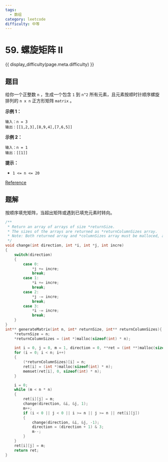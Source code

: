 ```yaml
---
tags:
  - 数组
category: leetcode
difficulty: 中等
---
```


# 59. 螺旋矩阵 II

{{ display_difficulty(page.meta.difficulty) }}

## 题目

给你一个正整数 `n` ，生成一个包含 `1` 到 `n^2` 所有元素，且元素按顺时针顺序螺旋排列的 `n x n` 正方形矩阵 `matrix` 。

**示例 1：**

```
输入：n = 3
输出：[[1,2,3],[8,9,4],[7,6,5]]
```

**示例 2：**

```
输入：n = 1
输出：[[1]]
```

**提示：**

* `1 <= n <= 20`

[Reference](https://leetcode-cn.com/problems/spiral-matrix-ii)

## 题解

按顺序填充矩阵，当超出矩阵或遇到已填充元素时转向。

```c
/**
 * Return an array of arrays of size *returnSize.
 * The sizes of the arrays are returned as *returnColumnSizes array.
 * Note: Both returned array and *columnSizes array must be malloced, assume caller calls free().
 */
void change(int direction, int *i, int *j, int incre)
{
    switch(direction)
    {
        case 0:
            *j += incre;
            break;
        case 1:
            *i += incre;
            break;
        case 2:
            *j -= incre;
            break;
        case 3:
            *i -= incre;
            break;
    }
}
int** generateMatrix(int n, int* returnSize, int** returnColumnSizes){
    *returnSize = n;
    *returnColumnSizes = (int *)malloc(sizeof(int) * n);
    
    int i = 0, j = 0, m = 1, direction = 0, **ret = (int **)malloc(sizeof(int *) * n);
    for (i = 0; i < n; i++)
    {
        (*returnColumnSizes)[i] = n;
        ret[i] = (int *)malloc(sizeof(int) * n);
        memset(ret[i], 0, sizeof(int) * n);
    }

    i = 0;
    while (m < n * n)
    {
        ret[i][j] = m;
        change(direction, &i, &j, 1);
        m++;
        if (i < 0 || j < 0 || i >= n || j >= n || ret[i][j])
        {
            change(direction, &i, &j, -1);
            direction = (direction + 1) & 3;
            m--;
        }
    }
    ret[i][j] = m;
    return ret;
}
```
